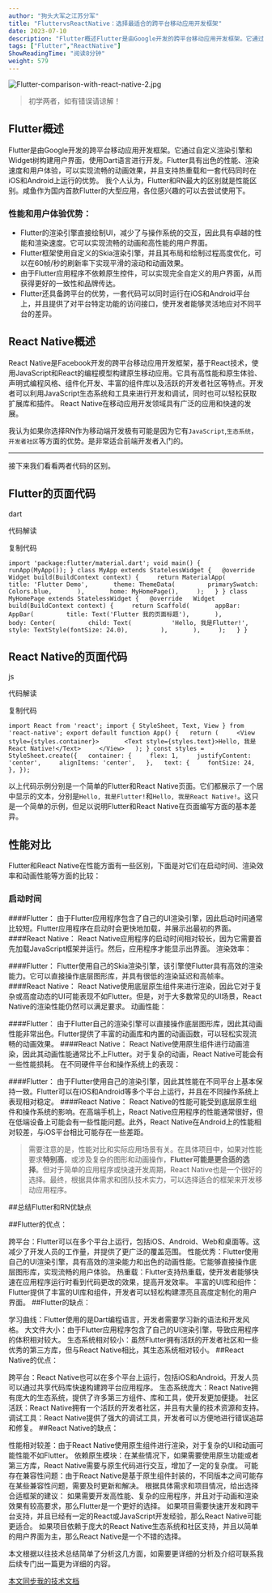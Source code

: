 ```yaml
---
author: "狗头大军之江苏分军"
title: "FluttervsReactNative：选择最适合的跨平台移动应用开发框架"
date: 2023-07-10
description: "Flutter概述Flutter是由Google开发的跨平台移动应用开发框架。它通过自定义渲染引擎和Widget树构建用户界面，使用Dart语言进行开发。Flutter具有出色的性能、渲染速度和用户"
tags: ["Flutter","ReactNative"]
ShowReadingTime: "阅读8分钟"
weight: 579
---
```

![Flutter-comparison-with-react-native-2.jpg](https://p1-juejin.byteimg.com/tos-cn-i-k3u1fbpfcp/cb4e3b3101e5488c84a0443edf176d6f~tplv-k3u1fbpfcp-zoom-in-crop-mark:1512:0:0:0.awebp?)

> 初学两者，如有错误请谅解！

Flutter概述
---------

Flutter是由Google开发的跨平台移动应用开发框架。它通过自定义渲染引擎和Widget树构建用户界面，使用Dart语言进行开发。Flutter具有出色的性能、渲染速度和用户体验，可以实现流畅的动画效果，并且支持热重载和一套代码同时在iOS和Android上运行的优势。 我个人认为，Flutter和RN最大的区别就是性能区别。咸鱼作为国内首款Flutter的大型应用，各位感兴趣的可以去尝试使用下。

### 性能和用户体验优势：

*   Flutter的渲染引擎直接绘制UI，减少了与操作系统的交互，因此具有卓越的性能和渲染速度。它可以实现流畅的动画和高性能的用户界面。
*   Flutter框架使用自定义的Skia渲染引擎，并且其布局和绘制过程高度优化，可以在60帧/秒的刷新率下实现平滑的滚动和动画效果。
*   由于Flutter应用程序不依赖原生控件，可以实现完全自定义的用户界面，从而获得更好的一致性和品牌传达。
*   Flutter还具备跨平台的优势，一套代码可以同时运行在iOS和Android平台上，并且提供了对平台特定功能的访问接口，使开发者能够灵活地应对不同平台的差异。

React Native概述
--------------

React Native是Facebook开发的跨平台移动应用开发框架，基于React技术，使用JavaScript和React的编程模型构建原生移动应用。它具有高性能和原生体验、声明式编程风格、组件化开发、丰富的组件库以及活跃的开发者社区等特点。开发者可以利用JavaScript生态系统和工具来进行开发和调试，同时也可以轻松获取扩展库和插件。 React Native在移动应用开发领域具有广泛的应用和快速的发展。

我认为如果你选择RN作为移动端开发极有可能是因为它有`JavaScript`,`生态系统`，`开发者社区`等方面的优势。是非常适合前端开发者入门的。

* * *

接下来我们看看两者代码的区别。

Flutter的页面代码
------------

dart

 代码解读

复制代码

`import 'package:flutter/material.dart'; void main() {   runApp(MyApp()); } class MyApp extends StatelessWidget {   @override   Widget build(BuildContext context) {     return MaterialApp(       title: 'Flutter Demo',       theme: ThemeData(         primarySwatch: Colors.blue,       ),       home: MyHomePage(),     );   } } class MyHomePage extends StatelessWidget {   @override   Widget build(BuildContext context) {     return Scaffold(       appBar: AppBar(         title: Text('Flutter 我的页面标题'),       ),       body: Center(         child: Text(           'Hello, 我是Flutter!',           style: TextStyle(fontSize: 24.0),         ),       ),     );   } }`

React Native的页面代码
-----------------

js

 代码解读

复制代码

`import React from 'react'; import { StyleSheet, Text, View } from 'react-native'; export default function App() {   return (     <View style={styles.container}>       <Text style={styles.text}>Hello, 我是React Native!</Text>     </View>   ); } const styles = StyleSheet.create({   container: {     flex: 1,     justifyContent: 'center',     alignItems: 'center',   },   text: {     fontSize: 24,   }, });`

以上代码示例分别是一个简单的Flutter和React Native页面。它们都展示了一个居中显示的文本，分别是`Hello, 我是Flutter!`和`Hello, 我是React Native!`。这只是一个简单的示例，但足以说明Flutter和React Native在页面编写方面的基本差异。

性能对比
----

Flutter和React Native在性能方面有一些区别，下面是对它们在启动时间、渲染效率和动画性能等方面的比较：

### 启动时间

####Flutter： 由于Flutter应用程序包含了自己的UI渲染引擎，因此启动时间通常比较短。Flutter应用程序在启动时会更快地加载，并展示出最初的界面。 ####React Native： React Native应用程序的启动时间相对较长，因为它需要首先加载JavaScript框架并运行。然后，应用程序才能显示出界面。 渲染效率：

####Flutter： Flutter使用自己的Skia渲染引擎，该引擎使Flutter具有高效的渲染能力。它可以直接操作底层图形库，并具有很低的渲染延迟和高帧率。 ####React Native： React Native使用底层原生组件来进行渲染，因此它对于复杂或高度动态的UI可能表现不如Flutter。但是，对于大多数常见的UI场景，React Native的渲染性能仍然可以满足要求。 动画性能：

####Flutter： 由于Flutter自己的渲染引擎可以直接操作底层图形库，因此其动画性能非常出色。Flutter提供了丰富的动画库和内置的动画函数，可以轻松实现流畅的动画效果。 ####React Native： React Native使用原生组件进行动画渲染，因此其动画性能通常比不上Flutter。对于复杂的动画，React Native可能会有一些性能损耗。 在不同硬件平台和操作系统上的表现：

####Flutter： 由于Flutter使用自己的渲染引擎，因此其性能在不同平台上基本保持一致。Flutter可以在iOS和Android等多个平台上运行，并且在不同操作系统上表现相对稳定。 ####React Native： React Native的性能可能受到底层原生组件和操作系统的影响。在高端手机上，React Native应用程序的性能通常很好，但在低端设备上可能会有一些性能问题。此外，React Native在Android上的性能相对较差，与iOS平台相比可能存在一些差距。

> 需要注意的是，性能对比和实际应用场景有关。在具体项目中，如果对性能要求**特别高**，或涉及复杂的图形和动画操作，**Flutter可能是更合适的选择**。但对于简单的应用程序或快速开发周期，React Native也是一个很好的选择。最终，根据具体需求和团队技术实力，可以选择适合的框架来开发移动应用程序。

##总结Flutter和RN优缺点

##Flutter的优点：

跨平台：Flutter可以在多个平台上运行，包括iOS、Android、Web和桌面等。这减少了开发人员的工作量，并提供了更广泛的覆盖范围。 性能优秀：Flutter使用自己的UI渲染引擎，具有高效的渲染能力和出色的动画性能。它能够直接操作底层图形库，实现流畅的用户体验。 热重载：Flutter支持热重载，使开发者能够快速在应用程序运行时看到代码更改的效果，提高开发效率。 丰富的UI库和组件：Flutter提供了丰富的UI库和组件，开发者可以轻松构建漂亮且高度定制化的用户界面。 ##Flutter的缺点：

学习曲线：Flutter使用的是Dart编程语言，开发者需要学习新的语法和开发风格。 大文件大小：由于Flutter应用程序包含了自己的UI渲染引擎，导致应用程序的体积相对较大。 生态系统相对较小：虽然Flutter拥有活跃的开发者社区和一些优秀的第三方库，但与React Native相比，其生态系统相对较小。 ##React Native的优点：

跨平台：React Native也可以在多个平台上运行，包括iOS和Android。开发人员可以通过共享代码库快速构建跨平台应用程序。 生态系统庞大：React Native拥有庞大的生态系统，提供了许多第三方组件、库和工具，使开发更加便捷。 社区活跃：React Native拥有一个活跃的开发者社区，并且有大量的技术资源和支持。 调试工具：React Native提供了强大的调试工具，开发者可以方便地进行错误追踪和修复。 ##React Native的缺点：

性能相对较差：由于React Native使用原生组件进行渲染，对于复杂的UI和动画可能性能不如Flutter。 依赖原生模块：在某些情况下，如果需要使用原生功能或者第三方库，React Native需要与原生代码进行交互，增加了一定的复杂度。 可能存在兼容性问题：由于React Native是基于原生组件封装的，不同版本之间可能存在某些兼容性问题，需要及时更新和解决。 根据具体需求和项目情况，给出选择合适框架的建议： 如果需要开发高性能、复杂的应用程序，并且对于动画和渲染效果有较高要求，那么Flutter是一个更好的选择。 如果项目需要快速开发和跨平台支持，并且已经有一定的React或JavaScript开发经验，那么React Native可能更适合。 如果项目依赖于庞大的React Native生态系统和社区支持，并且以简单的用户界面为主，那么React Native是一个不错的选择。

本文根据以往技术总结简单了分析这几方面，如需要更详细的分析及介绍可联系我后续专门出一篇更为详细的内容。

[本文同步我的技术文档](https://link.juejin.cn?target=https%3A%2F%2Fdocs.zcsuper.cn%2F "https://docs.zcsuper.cn/")